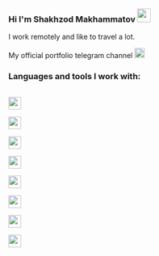 ### Hi I'm Shakhzod Makhammatov <img src="https://media.giphy.com/media/hvRJCLFzcasrR4ia7z/giphy.gif" width="27"/>
I work remotely and like to travel a lot.

My official portfolio telegram channel <a href="https:t.me/ShakhzodOff_Portfolio"> <img src="https://upload.wikimedia.org/wikipedia/commons/f/fe/Tc.png" width="20" /> </a>

### Languages and tools I work with: 

<code> <img src="https://camo.githubusercontent.com/3dedec6bf4c80305b18c05b3e98f9d2d48c434808e4e40b10e4611d04fdcada4/68747470733a2f2f7777772e66726565706e676c6f676f732e636f6d2f75706c6f6164732f68746d6c352d6c6f676f2d706e672f68746d6c352d6c6f676f2d68746d6c2d6c6f676f2d31302e706e67" height="25" /> </code>
<code> <img src="https://camo.githubusercontent.com/2007792fbb594cfe32af717cc0a87aeb2702217a99613a3a6bf0661d20445804/68747470733a2f2f626174666c61742e6f72672f7468656d65732f64656661756c742f696d672f6373732d6c6f676f2e706e67" height="25" /> </code>
<code> <img src="https://camo.githubusercontent.com/2b71495c953a3c6df2ef520fabe0d9066afd5a565b3ac694aab7008e35ec56ef/68747470733a2f2f736173732d6c616e672e636f6d2f6173736574732f696d672f7374796c6567756964652f77686974652d65343462656430642e706e67" height="25" /> </code>
<code> <img src="https://camo.githubusercontent.com/1a33aca11a0fc203add4b6a800e5c4d3c7a65f365951a1df4fd17a819a304961/68747470733a2f2f69636f6e2d6c6962726172792e636f6d2f696d616765732f622d69636f6e2f622d69636f6e2d302e6a7067" height="25" /> </code>
<code> <img src="https://camo.githubusercontent.com/3e56f251862ac6fe76e946751b983eca573cdefd9dfd9f96be38e0f645f5e46d/68747470733a2f2f6272616e64736c6f676f732e636f6d2f77702d636f6e74656e742f75706c6f6164732f696d616765732f6c617267652f6a6176617363726970742d6c6f676f2d626c61636b2d616e642d77686974652e706e67" height="25" /> </code>
<code> <img src="https://camo.githubusercontent.com/bc4cc45093605b94719d75431e7ad5db1f8aedec2fbc491bbe088901b3b7e2ab/68747470733a2f2f63646e2e66726565626965737570706c792e636f6d2f6c6f676f732f6c617267652f32782f72656163742d312d6c6f676f2d626c61636b2d616e642d77686974652e706e67" height="25" /> </code>
<code> <img src="https://camo.githubusercontent.com/14bd1b720aa3bafa61c0d58467c19467bdb7f1b56892f21d303a9cfa30f0b9d5/68747470733a2f2f63646e2e66726565626965737570706c792e636f6d2f6c6f676f732f6c617267652f32782f72656475782d6c6f676f2d626c61636b2d616e642d77686974652e706e67" height="25" /> </code>
<code> <img src="https://camo.githubusercontent.com/d97a9f88d87d79c0020862ff70915064fe11113d0e79ee24d917ba2b6ea0276f/68747470733a2f2f63646e2e66726565626965737570706c792e636f6d2f6c6f676f732f6c617267652f32782f6d6174657269616c2d75692d6c6f676f2d626c61636b2d616e642d77686974652e706e67" height="25" /> </code>


